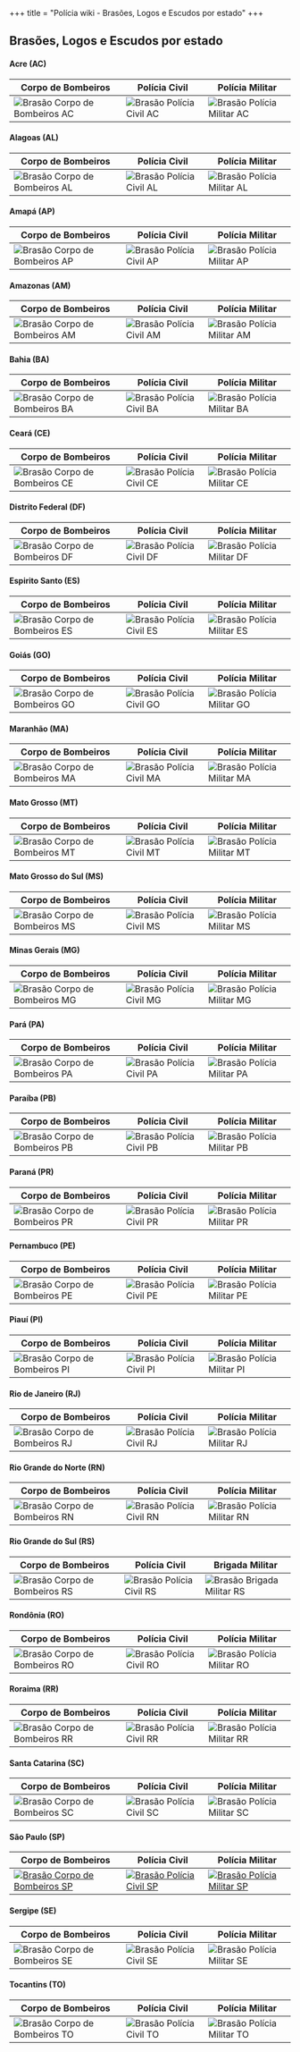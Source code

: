 +++
title = "Polícia wiki - Brasões, Logos e Escudos por estado"
+++

## Brasões, Logos e Escudos por estado

#### Acre (AC)

| Corpo de Bombeiros | Polícia Civil | Polícia Militar |
|---|---|---|
| ![Brasão Corpo de Bombeiros AC](/assets/images/brasoes/ac/bombeiros_thumb.png) | ![Brasão Polícia Civil AC](/assets/images/brasoes/ac/pc_thumb.png) | ![Brasão Polícia Militar AC](/assets/images/brasoes/ac/pm_thumb.png) |

#### Alagoas (AL)

| Corpo de Bombeiros | Polícia Civil | Polícia Militar |
|---|---|---|
| ![Brasão Corpo de Bombeiros AL](/assets/images/brasoes/al/bombeiros_thumb.png) | ![Brasão Polícia Civil AL](/assets/images/brasoes/al/pc_thumb.png) | ![Brasão Polícia Militar AL](/assets/images/brasoes/al/pm_thumb.png) |

#### Amapá (AP)

| Corpo de Bombeiros | Polícia Civil | Polícia Militar |
|---|---|---|
| ![Brasão Corpo de Bombeiros AP](/assets/images/brasoes/ap/bombeiros_thumb.png) | ![Brasão Polícia Civil AP](/assets/images/brasoes/ap/pc_thumb.png) | ![Brasão Polícia Militar AP](/assets/images/brasoes/ap/pm_thumb.png) |

#### Amazonas (AM)

| Corpo de Bombeiros | Polícia Civil | Polícia Militar |
|---|---|---|
| ![Brasão Corpo de Bombeiros AM](/assets/images/brasoes/am/bombeiros_thumb.png) | ![Brasão Polícia Civil AM](/assets/images/brasoes/am/pc_thumb.png) | ![Brasão Polícia Militar AM](/assets/images/brasoes/am/pm_thumb.png) | 

#### Bahia (BA)

| Corpo de Bombeiros | Polícia Civil | Polícia Militar |
|---|---|---|
| ![Brasão Corpo de Bombeiros BA](/assets/images/brasoes/ba/bombeiros_thumb.png) | ![Brasão Polícia Civil BA](/assets/images/brasoes/ba/pc_thumb.png) | ![Brasão Polícia Militar BA](/assets/images/brasoes/ba/pm_thumb.png) |

#### Ceará (CE)

| Corpo de Bombeiros | Polícia Civil | Polícia Militar |
|---|---|---|
| ![Brasão Corpo de Bombeiros CE](/assets/images/brasoes/ce/bombeiros_thumb.png) | ![Brasão Polícia Civil CE](/assets/images/brasoes/ce/pc_thumb.png) | ![Brasão Polícia Militar CE](/assets/images/brasoes/ce/pm_thumb.png) | 

#### Distrito Federal (DF)

| Corpo de Bombeiros | Polícia Civil | Polícia Militar |
|---|---|---|
| ![Brasão Corpo de Bombeiros DF](/assets/images/brasoes/df/bombeiros_thumb.png) | ![Brasão Polícia Civil DF](/assets/images/brasoes/df/pc_thumb.png) | ![Brasão Polícia Militar DF](/assets/images/brasoes/df/pm_thumb.png) |

#### Espirito Santo (ES)

| Corpo de Bombeiros | Polícia Civil | Polícia Militar |
|---|---|---|
| ![Brasão Corpo de Bombeiros ES](/assets/images/brasoes/es/bombeiros_thumb.png) | ![Brasão Polícia Civil ES](/assets/images/brasoes/es/pc_thumb.png) | ![Brasão Polícia Militar ES](/assets/images/brasoes/es/pm_thumb.png) |

#### Goiás (GO)

| Corpo de Bombeiros | Polícia Civil | Polícia Militar |
|---|---|---|
| ![Brasão Corpo de Bombeiros GO](/assets/images/brasoes/go/bombeiros_thumb.png) | ![Brasão Polícia Civil GO](/assets/images/brasoes/go/pc_thumb.png) | ![Brasão Polícia Militar GO](/assets/images/brasoes/go/pm_thumb.png) |

#### Maranhão (MA)

| Corpo de Bombeiros | Polícia Civil | Polícia Militar |
|---|---|---|
| ![Brasão Corpo de Bombeiros MA](/assets/images/brasoes/ma/bombeiros_thumb.png) | ![Brasão Polícia Civil MA](/assets/images/brasoes/ma/pc_thumb.png) | ![Brasão Polícia Militar MA](/assets/images/brasoes/ma/pm_thumb.png) |


#### Mato Grosso (MT)

| Corpo de Bombeiros | Polícia Civil | Polícia Militar |
|---|---|---|
| ![Brasão Corpo de Bombeiros MT](/assets/images/brasoes/mt/bombeiros_thumb.png) | ![Brasão Polícia Civil MT](/assets/images/brasoes/mt/pc_thumb.png) | ![Brasão Polícia Militar MT](/assets/images/brasoes/mt/pm_thumb.png) |

#### Mato Grosso do Sul (MS)

| Corpo de Bombeiros | Polícia Civil | Polícia Militar |
|---|---|---|
| ![Brasão Corpo de Bombeiros MS](/assets/images/brasoes/ms/bombeiros_thumb.png) | ![Brasão Polícia Civil MS](/assets/images/brasoes/ms/pc_thumb.png) | ![Brasão Polícia Militar MS](/assets/images/brasoes/ms/pm_thumb.png) |

#### Minas Gerais (MG)

| Corpo de Bombeiros | Polícia Civil | Polícia Militar |
|---|---|---|
| ![Brasão Corpo de Bombeiros MG](/assets/images/brasoes/mg/bombeiros_thumb.png) | ![Brasão Polícia Civil MG](/assets/images/brasoes/mg/pc_thumb.png) | ![Brasão Polícia Militar MG](/assets/images/brasoes/mg/pm_thumb.png) |

#### Pará (PA)

| Corpo de Bombeiros | Polícia Civil | Polícia Militar |
|---|---|---|
| ![Brasão Corpo de Bombeiros PA](/assets/images/brasoes/pa/bombeiros_thumb.png) | ![Brasão Polícia Civil PA](/assets/images/brasoes/pa/pc_thumb.png) | ![Brasão Polícia Militar PA](/assets/images/brasoes/pa/pm_thumb.png) |

#### Paraíba (PB)

| Corpo de Bombeiros | Polícia Civil | Polícia Militar |
|---|---|---|
| ![Brasão Corpo de Bombeiros PB](/assets/images/brasoes/pb/bombeiros_thumb.png) | ![Brasão Polícia Civil PB](/assets/images/brasoes/pb/pc_thumb.png) | ![Brasão Polícia Militar PB](/assets/images/brasoes/pb/pm_thumb.png) |

#### Paraná (PR)

| Corpo de Bombeiros | Polícia Civil | Polícia Militar |
|---|---|---|
| ![Brasão Corpo de Bombeiros PR](/assets/images/brasoes/pr/bombeiros_thumb.png) | ![Brasão Polícia Civil PR](/assets/images/brasoes/pr/pc_thumb.png) | ![Brasão Polícia Militar PR](/assets/images/brasoes/pr/pm_thumb.png) |

#### Pernambuco (PE)

| Corpo de Bombeiros | Polícia Civil | Polícia Militar |
|---|---|---|
| ![Brasão Corpo de Bombeiros PE](/assets/images/brasoes/pe/bombeiros_thumb.png) | ![Brasão Polícia Civil PE](/assets/images/brasoes/pe/pc_thumb.png) | ![Brasão Polícia Militar PE](/assets/images/brasoes/pe/pm_thumb.png) |

#### Piauí (PI)

| Corpo de Bombeiros | Polícia Civil | Polícia Militar |
|---|---|---|
| ![Brasão Corpo de Bombeiros PI](/assets/images/brasoes/pi/bombeiros_thumb.png) | ![Brasão Polícia Civil PI](/assets/images/brasoes/pi/pc_thumb.png) | ![Brasão Polícia Militar PI](/assets/images/brasoes/pi/pm_thumb.png) |

#### Rio de Janeiro (RJ)

| Corpo de Bombeiros | Polícia Civil | Polícia Militar |
|---|---|---|
| ![Brasão Corpo de Bombeiros RJ](/assets/images/brasoes/rj/bombeiros_thumb.png) | ![Brasão Polícia Civil RJ](/assets/images/brasoes/rj/pc_thumb.png) | ![Brasão Polícia Militar RJ](/assets/images/brasoes/rj/pm_thumb.png) |

#### Rio Grande do Norte (RN)

| Corpo de Bombeiros | Polícia Civil | Polícia Militar |
|---|---|---|
| ![Brasão Corpo de Bombeiros RN](/assets/images/brasoes/rn/bombeiros_thumb.png) | ![Brasão Polícia Civil RN](/assets/images/brasoes/rn/pc_thumb.png) | ![Brasão Polícia Militar RN](/assets/images/brasoes/rn/pm_thumb.png) |

#### Rio Grande do Sul (RS)

| Corpo de Bombeiros | Polícia Civil | Brigada Militar |
|---|---|---|
| ![Brasão Corpo de Bombeiros RS](/assets/images/brasoes/rs/bombeiros_thumb.png) | ![Brasão Polícia Civil RS](/assets/images/brasoes/rs/pc_thumb.png) | ![Brasão Brigada Militar RS](/assets/images/brasoes/rs/bm_thumb.png) |

#### Rondônia (RO)

| Corpo de Bombeiros | Polícia Civil | Polícia Militar |
|---|---|---|
| ![Brasão Corpo de Bombeiros RO](/assets/images/brasoes/ro/bombeiros_thumb.png) | ![Brasão Polícia Civil RO](/assets/images/brasoes/ro/pc_thumb.png) | ![Brasão Polícia Militar RO](/assets/images/brasoes/ro/pm_thumb.png) |

#### Roraima (RR)

| Corpo de Bombeiros | Polícia Civil | Polícia Militar |
|---|---|---|
| ![Brasão Corpo de Bombeiros RR](/assets/images/brasoes/rr/bombeiros_thumb.png) | ![Brasão Polícia Civil RR](/assets/images/brasoes/rr/pc_thumb.png) | ![Brasão Polícia Militar RR](/assets/images/brasoes/rr/pm_thumb.png) |

#### Santa Catarina (SC)

| Corpo de Bombeiros | Polícia Civil | Polícia Militar |
|---|---|---|
| ![Brasão Corpo de Bombeiros SC](/assets/images/brasoes/sc/bombeiros_thumb.png) | ![Brasão Polícia Civil SC](/assets/images/brasoes/sc/pc_thumb.png) | ![Brasão Polícia Militar SC](/assets/images/brasoes/sc/pm_thumb.png) |

#### São Paulo (SP)

| Corpo de Bombeiros | Polícia Civil | Polícia Militar |
|---|---|---|
| [![Brasão Corpo de Bombeiros SP](/assets/images/brasoes/sp/bombeiros_thumb.png)](/assets/images/brasoes/sp/bombeiros_large.png) | [![Brasão Polícia Civil SP](/assets/images/brasoes/sp/pc_thumb.png)](/assets/images/brasoes/sp/pc_large.png) | [![Brasão Polícia Militar SP](/assets/images/brasoes/sp/pm_thumb.png)](/assets/images/brasoes/sp/pm_large.png) |

#### Sergipe (SE)

| Corpo de Bombeiros | Polícia Civil | Polícia Militar |
|---|---|---|
| ![Brasão Corpo de Bombeiros SE](/assets/images/brasoes/se/bombeiros_thumb.png) | ![Brasão Polícia Civil SE](/assets/images/brasoes/se/pc_thumb.png) | ![Brasão Polícia Militar SE](/assets/images/brasoes/se/pm_thumb.png) | 

#### Tocantins (TO)

| Corpo de Bombeiros | Polícia Civil | Polícia Militar |
|---|---|---|
| ![Brasão Corpo de Bombeiros TO](/assets/images/brasoes/to/bombeiros_thumb.png) | ![Brasão Polícia Civil TO](/assets/images/brasoes/to/pc_thumb.png) | ![Brasão Polícia Militar TO](/assets/images/brasoes/to/pm_thumb.png) |
